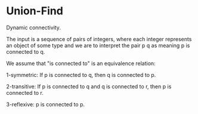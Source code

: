 # Union-Find

 Dynamic connectivity.
 
The input is a sequence of pairs of integers, where each integer represents an object of some type and we are to interpret the pair p q as meaning p is connected to q. 

We assume that "is connected to" is an equivalence relation:

1-symmetric: If p is connected to q, then q is connected to p.

2-transitive: If p is connected to q and q is connected to r, then p is connected to r.

3-reflexive: p is connected to p.
